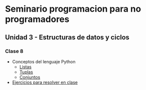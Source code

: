# Seminario programacion para no programadores

## Unidad 3 - Estructuras de datos y ciclos
### Clase 8
* Conceptos del lenguaje Python
  * [Listas](listas.ipynb)
  * [Tuplas](tuplas.ipynb)
  * [Conjuntos](conjuntos.ipynb)
* [Ejercicios para resolver en clase](ejercicios.md)